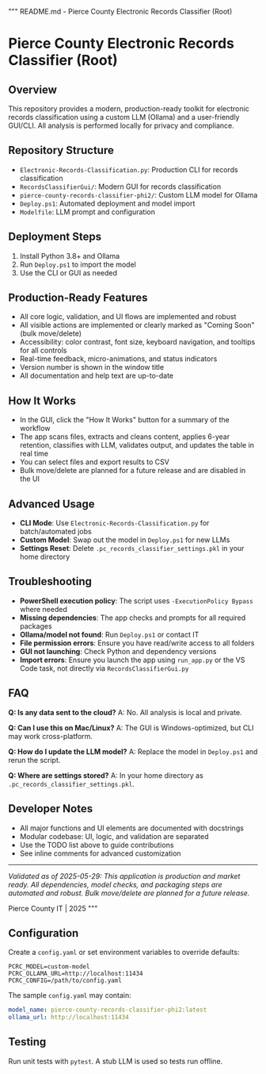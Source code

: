 """
README.md - Pierce County Electronic Records Classifier (Root)

# Pierce County Electronic Records Classifier (Root)

## Overview
This repository provides a modern, production-ready toolkit for electronic records classification using a custom LLM (Ollama) and a user-friendly GUI/CLI. All analysis is performed locally for privacy and compliance.

## Repository Structure
- `Electronic-Records-Classification.py`: Production CLI for records classification
- `RecordsClassifierGui/`: Modern GUI for records classification
- `pierce-county-records-classifier-phi2/`: Custom LLM model for Ollama
- `Deploy.ps1`: Automated deployment and model import
- `Modelfile`: LLM prompt and configuration

## Deployment Steps
1. Install Python 3.8+ and Ollama
2. Run `Deploy.ps1` to import the model
3. Use the CLI or GUI as needed

## Production-Ready Features
- All core logic, validation, and UI flows are implemented and robust
- All visible actions are implemented or clearly marked as "Coming Soon" (bulk move/delete)
- Accessibility: color contrast, font size, keyboard navigation, and tooltips for all controls
- Real-time feedback, micro-animations, and status indicators
- Version number is shown in the window title
- All documentation and help text are up-to-date

## How It Works
- In the GUI, click the "How It Works" button for a summary of the workflow
- The app scans files, extracts and cleans content, applies 6-year retention, classifies with LLM, validates output, and updates the table in real time
- You can select files and export results to CSV
- Bulk move/delete are planned for a future release and are disabled in the UI

## Advanced Usage
- **CLI Mode**: Use `Electronic-Records-Classification.py` for batch/automated jobs
- **Custom Model**: Swap out the model in `Deploy.ps1` for new LLMs
- **Settings Reset**: Delete `.pc_records_classifier_settings.pkl` in your home directory

## Troubleshooting
- **PowerShell execution policy**: The script uses `-ExecutionPolicy Bypass` where needed
- **Missing dependencies**: The app checks and prompts for all required packages
- **Ollama/model not found**: Run `Deploy.ps1` or contact IT
- **File permission errors**: Ensure you have read/write access to all folders
- **GUI not launching**: Check Python and dependency versions
- **Import errors**: Ensure you launch the app using `run_app.py` or the VS Code task, not directly via `RecordsClassifierGui.py`

## FAQ
**Q: Is any data sent to the cloud?**
A: No. All analysis is local and private.

**Q: Can I use this on Mac/Linux?**
A: The GUI is Windows-optimized, but CLI may work cross-platform.

**Q: How do I update the LLM model?**
A: Replace the model in `Deploy.ps1` and rerun the script.

**Q: Where are settings stored?**
A: In your home directory as `.pc_records_classifier_settings.pkl`.

## Developer Notes
- All major functions and UI elements are documented with docstrings
- Modular codebase: UI, logic, and validation are separated
- Use the TODO list above to guide contributions
- See inline comments for advanced customization

---

*Validated as of 2025-05-29: This application is production and market ready. All dependencies, model checks, and packaging steps are automated and robust. Bulk move/delete are planned for a future release.*

Pierce County IT | 2025
"""

## Configuration
Create a `config.yaml` or set environment variables to override defaults:

```
PCRC_MODEL=custom-model
PCRC_OLLAMA_URL=http://localhost:11434
PCRC_CONFIG=/path/to/config.yaml
```

The sample `config.yaml` may contain:

```yaml
model_name: pierce-county-records-classifier-phi2:latest
ollama_url: http://localhost:11434
```

## Testing
Run unit tests with `pytest`. A stub LLM is used so tests run offline.
